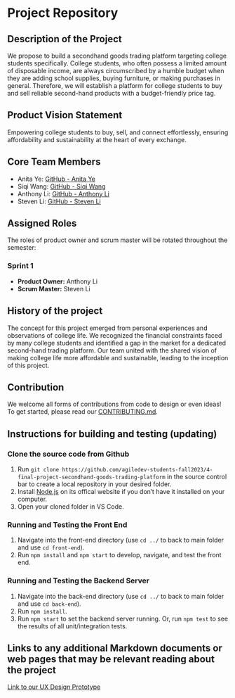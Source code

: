 # Project Repository

## Description of the Project

We propose to build a secondhand goods trading platform targeting college students specifically. College students, who often possess a limited amount of disposable income, are always circumscribed by a humble budget when they are adding school supplies, buying furniture, or making purchases in general. Therefore, we will establish a platform for college students to buy and sell reliable second-hand products with a budget-friendly price tag.

## Product Vision Statement
Empowering college students to buy, sell, and connect effortlessly, ensuring affordability and sustainability at the heart of every exchange.

## Core Team Members

- Anita Ye: [GitHub - Anita Ye](https://github.com/anitayyc)
- Siqi Wang: [GitHub - Siqi Wang](https://github.com/SiqiiW)
- Anthony Li: [GitHub - Anthony Li](https://github.com/anthonyLi3317)
- Steven Li: [GitHub - Steven Li](https://github.com/ZiliangLi2002)

## Assigned Roles

The roles of product owner and scrum master will be rotated throughout the semester:

### Sprint 1

- **Product Owner:** Anthony Li
- **Scrum Master:** Steven Li

## History of the project

The concept for this project emerged from personal experiences and observations of college life. We recognized the financial constraints faced by many college students and identified a gap in the market for a dedicated second-hand trading platform. Our team united with the shared vision of making college life more affordable and sustainable, leading to the inception of this project.

## Contribution

We welcome all forms of contributions from code to design or even ideas! To get started, please read our [CONTRIBUTING.md](CONTRIBUTING.md).

## Instructions for building and testing (updating)

### Clone the source code from Github

1. Run ``git clone https://github.com/agiledev-students-fall2023/4-final-project-secondhand-goods-trading-platform`` in the source control bar to create a local repository in your desired folder.
1. Install [Node.js](https://nodejs.org/en) on its offical website if you don’t have it installed on your computer.
1. Open your cloned folder in VS Code.

### Running and Testing the Front End

1. Navigate into the front-end directory (use ``cd ../`` to back to main folder and use ``cd front-end``).
1. Run ``npm install`` and ``npm start`` to develop, navigate, and test the front end.

### Running and Testing the Backend Server

1. Navigate into the back-end directory (use ``cd ../`` to back to main folder and use ``cd back-end``).
1. Run ``npm install``.
1. Run ``npm start`` to set the backend server running. Or, run ``npm test`` to see the results of all unit/integration tests.

## Links to any additional Markdown documents or web pages that may be relevant reading about the project

[Link to our UX Design Prototype](UX-DESIGN.md)

